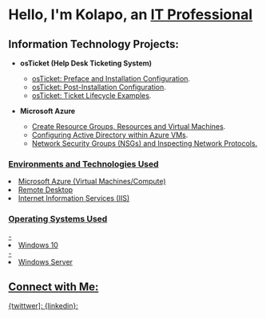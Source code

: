 <h1> Hello, I'm Kolapo, an <a href="https://"> IT Professional</a> </h1>

<h2> Information Technology Projects: </h2>

- <b> osTicket (Help Desk Ticketing System) </b>
   - <a href="https://github.com/kolapo72/installation"> osTicket: Preface and Installation Configuration</a>.
   - <a href="https://github.com/kolapo72/post_installation"> osTicket: Post-Installation Configuration</a>.
   - <a href="https://github.com/kolapo72/ticket_lifecycle"> osTicket: Ticket Lifecycle Examples</a>.

- <b>Microsoft Azure</b>
   - <a href="https://github.com/Kolapo72/resource-groups"> Create Resource Groups, Resources and Virtual Machines</a>.
   - <a href="https://github.com/Kolapo72/active_directory"> Configuring Active Directory within Azure VMs</a>.
   - <a href="https://github.com/Kolapo72/NSGs"> Network Security Groups (NSGs) and Inspecting Network Protocols.
 
<h3>Environments and Technologies Used</h3>
   <li> Microsoft Azure (Virtual Machines/Compute)</li>
   <li> Remote Desktop</li>
   <li> Internet Information Services (IIS)</li>

<h3>Operating Systems Used</h3>
   -<li> Windows 10</li>
   -<li> Windows Server</li>

 <h2>Connect with Me:</h2>

 {twittwer]: 
 {linkedin}:
